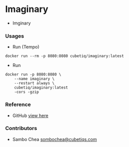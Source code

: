 # Imaginary

-   Imginary

### Usages

-   Run (Tempo)

```shell
docker run --rm -p 8080:8080 cubetiq/imaginary:latest
```

-   Run

```shell
docker run -p 8080:8080 \
    --name imaginary \
    --restart always \
    cubetiq/imaginary:latest
    -cors -gzip
```

### Reference

-   GitHub [view here](https://github.com/h2non/imaginary#google-cloud-run)

### Contributors

-   Sambo Chea <sombochea@cubetiqs.com>
